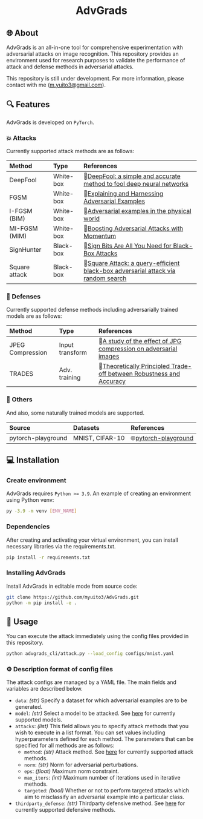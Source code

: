 <div align="center">

# AdvGrads

</div>

## 🌐 About
AdvGrads is an all-in-one tool for comprehensive experimentation with adversarial attacks on image recognition. This repository provides an environment used for research purposes to validate the performance of attack and defense methods in adversarial attacks.

This repository is still under development. For more information, please contact with me (m.yuito3@gmail.com).

## 🔍 Features
AdvGrads is developed on `PyTorch`.

### 💥 Attacks
Currently supported attack methods are as follows:

| Method              | Type                | References          |
| :------------------ | :------------------ | :------------------ |
| DeepFool            | White-box           | 📃[DeepFool: a simple and accurate method to fool deep neural networks](https://arxiv.org/abs/1511.04599) |
| FGSM                | White-box           | 📃[Explaining and Harnessing Adversarial Examples](https://arxiv.org/abs/1412.6572) |
| I-FGSM (BIM)        | White-box           | 📃[Adversarial examples in the physical world](https://arxiv.org/abs/1607.02533) |
| MI-FGSM (MIM)       | White-box           | 📃[Boosting Adversarial Attacks with Momentum](https://arxiv.org/abs/1710.06081) |
| SignHunter          | Black-box           | 📃[Sign Bits Are All You Need for Black-Box Attacks](https://openreview.net/forum?id=SygW0TEFwH) |
| Square attack       | Black-box           | 📃[Square Attack: a query-efficient black-box adversarial attack via random search](https://arxiv.org/abs/1912.00049) |

### 💠 Defenses
Currently supported defense methods including adversarially trained models are as follows:

| Method              | Type                | References          |
| :------------------ | :------------------ | :------------------ |
| JPEG Compression    | Input transform     | 📃[A study of the effect of JPG compression on adversarial images](https://arxiv.org/abs/1608.00853) |
| TRADES              | Adv. training       | 📃[Theoretically Principled Trade-off between Robustness and Accuracy](https://arxiv.org/abs/1901.08573) |

### 🧩 Others
And also, some naturally trained models are supported.

| Source              | Datasets            | References          |
| :------------------ | :------------------ | :------------------ |
| pytorch-playground  | MNIST, CIFAR-10     | 🌐[pytorch-playground](https://github.com/aaron-xichen/pytorch-playground) |

## 💻 Installation

### Create environment
AdvGrads requires `Python >= 3.9`. An example of creating an environment using Python venv:
```bash
py -3.9 -m venv [ENV_NAME]
```

### Dependencies
After creating and activating your virtual environment, you can install necessary libraries via the requirements.txt.

```bash
pip install -r requirements.txt
```

### Installing AdvGrads
Install AdvGrads in editable mode from source code:

```bash
git clone https://github.com/myuito3/AdvGrads.git
python -m pip install -e .
```

## 🚀 Usage
You can execute the attack immediately using the config files provided in this repository.

```bash
python advgrads_cli/attack.py --load_config configs/mnist.yaml
```

### ⚙ Description format of config files
The attack configs are managed by a YAML file. The main fields and variables are described below.

- `data`: _(str)_ Specify a dataset for which adversarial examples are to be generated.
- `model`: _(str)_ Select a model to be attacked. See [here](https://github.com/myuito3/AdvGrads/blob/main/advgrads/models/__init__.py) for currently supported models.
- `attacks`: _(list)_ This field allows you to specify attack methods that you wish to execute in a list format. You can set values including hyperparameters defined for each method. The parameters that can be specified for all methods are as follows:
  - `method`: _(str)_ Attack method. See [here](https://github.com/myuito3/AdvGrads/blob/main/advgrads/adversarial/__init__.py) for currently supported attack methods.
  - `norm`: _(str)_ Norm for adversarial perturbations.
  - `eps`: _(float)_ Maximum norm constraint.
  - `max_iters`: _(int)_ Maximum number of iterations used in iterative methods.
  - `targeted`: _(bool)_ Whether or not to perform targeted attacks which aim to misclassify an adversarial example into a particular class.
- `thirdparty_defense`: _(str)_ Thirdparty defensive method. See [here](https://github.com/myuito3/AdvGrads/blob/main/advgrads/adversarial/__init__.py) for currently supported defensive methods.
